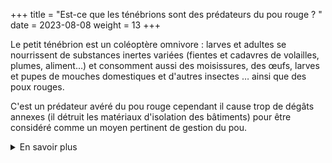 +++
title = "Est-ce que les ténébrions sont des prédateurs du pou rouge ? "
date = 2023-08-08
weight = 13
+++

Le petit ténébrion est un coléoptère omnivore : larves et adultes se nourrissent de substances inertes variées (fientes et cadavres de volailles, plumes, aliment…) et consomment aussi des moisissures, des œufs, larves et pupes de mouches domestiques et d'autres insectes … ainsi que des poux rouges.

C'est un prédateur avéré du pou rouge cependant il cause trop de dégâts annexes (il détruit les matériaux d'isolation des bâtiments) pour être considéré comme un moyen pertinent de gestion du pou. 

<details class = "en_savoir_plus">
    <summary>En savoir plus</summary>

- [lien](XXXX) vers article S:  The Tenebrionid Alphitobius diaperinus Panz. as a predator of the chicken mite *Dermanyssus gallinae* Redi.
- [Dossier ANSES sur les problèmes dus au petit ténébrion](/NON_ne_fonctionne_pas"https://www.anses.fr/fr/system/files/SANT-Fi-Tenebrion.pdf")

</details>